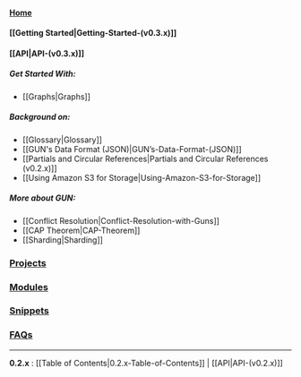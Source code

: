 #### [Home](https://github.com/amark/gun/wiki)

#### [[Getting Started|Getting-Started-(v0.3.x)]]
#### **[[API|API-(v0.3.x)]]**
##### Get Started With:
  - [[Graphs|Graphs]]

##### Background on:
  - [[Glossary|Glossary]]
  - [[GUN's Data Format (JSON)|GUN’s-Data-Format-(JSON)]]
  - [[Partials and Circular References|Partials and Circular References (v0.2.x)]]
  - [[Using Amazon S3 for Storage|Using-Amazon-S3-for-Storage]]

##### More about GUN: 
  - [[Conflict Resolution|Conflict-Resolution-with-Guns]]
  - [[CAP Theorem|CAP-Theorem]]
  - [[Sharding|Sharding]]

### [Projects](Projects)
### [Modules](Modules)
### [Snippets](Snippets-(v0.3.x))
### [FAQs](Frequently-Asked-Questions)

---

**0.2.x** : [[Table of Contents|0.2.x-Table-of-Contents]] | [[API|API-(v0.2.x)]]
